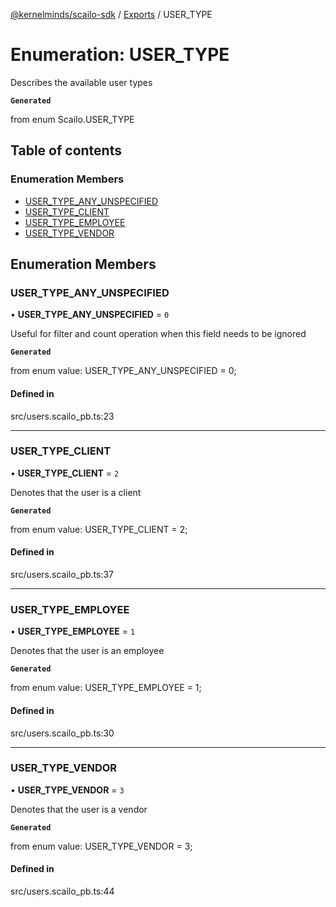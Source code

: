 [@kernelminds/scailo-sdk](../README.md) / [Exports](../modules.md) / USER\_TYPE

# Enumeration: USER\_TYPE

Describes the available user types

**`Generated`**

from enum Scailo.USER_TYPE

## Table of contents

### Enumeration Members

- [USER\_TYPE\_ANY\_UNSPECIFIED](USER_TYPE.md#user_type_any_unspecified)
- [USER\_TYPE\_CLIENT](USER_TYPE.md#user_type_client)
- [USER\_TYPE\_EMPLOYEE](USER_TYPE.md#user_type_employee)
- [USER\_TYPE\_VENDOR](USER_TYPE.md#user_type_vendor)

## Enumeration Members

### USER\_TYPE\_ANY\_UNSPECIFIED

• **USER\_TYPE\_ANY\_UNSPECIFIED** = ``0``

Useful for filter and count operation when this field needs to be ignored

**`Generated`**

from enum value: USER_TYPE_ANY_UNSPECIFIED = 0;

#### Defined in

src/users.scailo_pb.ts:23

___

### USER\_TYPE\_CLIENT

• **USER\_TYPE\_CLIENT** = ``2``

Denotes that the user is a client

**`Generated`**

from enum value: USER_TYPE_CLIENT = 2;

#### Defined in

src/users.scailo_pb.ts:37

___

### USER\_TYPE\_EMPLOYEE

• **USER\_TYPE\_EMPLOYEE** = ``1``

Denotes that the user is an employee

**`Generated`**

from enum value: USER_TYPE_EMPLOYEE = 1;

#### Defined in

src/users.scailo_pb.ts:30

___

### USER\_TYPE\_VENDOR

• **USER\_TYPE\_VENDOR** = ``3``

Denotes that the user is a vendor

**`Generated`**

from enum value: USER_TYPE_VENDOR = 3;

#### Defined in

src/users.scailo_pb.ts:44
